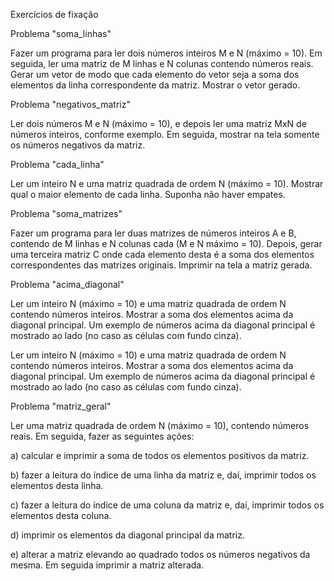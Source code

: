 Exercícios de fixação

Problema "soma_linhas"

Fazer um programa para ler dois números inteiros M e N (máximo = 10). Em seguida, ler uma matriz
de M linhas e N colunas contendo números reais. Gerar um vetor de modo que cada elemento do vetor
seja a soma dos elementos da linha correspondente da matriz. Mostrar o vetor gerado.

Problema "negativos_matriz"

Ler dois números M e N (máximo = 10), e depois ler uma matriz MxN de números inteiros, conforme
exemplo. Em seguida, mostrar na tela somente os números negativos da matriz.

Problema "cada_linha"

Ler um inteiro N e uma matriz quadrada de ordem N (máximo = 10). Mostrar qual o maior elemento
de cada linha. Suponha não haver empates. 

Problema "soma_matrizes"

Fazer um programa para ler duas matrizes de números inteiros A e B, contendo de M linhas e N colunas
cada (M e N máximo = 10). Depois, gerar uma terceira matriz C onde cada elemento desta é a soma
dos elementos correspondentes das matrizes originais. Imprimir na tela a matriz gerada.

Problema "acima_diagonal"

Ler um inteiro N (máximo = 10) e uma matriz quadrada de ordem N
contendo números inteiros. Mostrar a soma dos elementos acima da
diagonal principal. Um exemplo de números acima da diagonal
principal é mostrado ao lado (no caso as células com fundo cinza).

Ler um inteiro N (máximo = 10) e uma matriz quadrada de ordem N
contendo números inteiros. Mostrar a soma dos elementos acima da
diagonal principal. Um exemplo de números acima da diagonal
principal é mostrado ao lado (no caso as células com fundo cinza).

Problema "matriz_geral"

Ler uma matriz quadrada de ordem N (máximo = 10), contendo números reais. Em seguida, fazer as
seguintes ações:

a) calcular e imprimir a soma de todos os elementos positivos da matriz.

b) fazer a leitura do índice de uma linha da matriz e, daí, imprimir todos os elementos desta linha.

c) fazer a leitura do índice de uma coluna da matriz e, daí, imprimir todos os elementos desta coluna.

d) imprimir os elementos da diagonal principal da matriz.

e) alterar a matriz elevando ao quadrado todos os números negativos da mesma. Em seguida imprimir
a matriz alterada.


